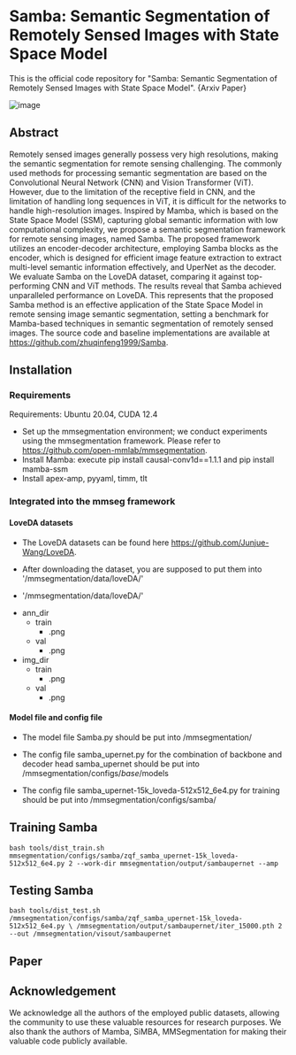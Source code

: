 # Samba: Semantic Segmentation of Remotely Sensed Images with State Space Model

This is the official code repository for "Samba: Semantic Segmentation of Remotely Sensed Images with State Space Model". {Arxiv Paper}

![image](https://github.com/zhuqinfeng1999/Samba/assets/34743935/723109f3-4e5b-45c2-ad4f-492a87277075)

## Abstract

Remotely sensed images generally possess very high resolutions, making the semantic segmentation for remote sensing challenging. The commonly used methods for processing semantic segmentation are based on the Convolutional Neural Network (CNN) and Vision Transformer (ViT). However, due to the limitation of the receptive field in CNN, and the limitation of handling long sequences in ViT, it is difficult for the networks to handle high-resolution images. Inspired by Mamba, which is based on the State Space Model (SSM), capturing global semantic information with low computational complexity, we propose a semantic segmentation framework for remote sensing images, named Samba. The proposed framework utilizes an encoder-decoder architecture, employing Samba blocks as the encoder, which is designed for efficient image feature extraction to extract multi-level semantic information effectively, and UperNet as the decoder. We evaluate Samba on the LoveDA dataset, comparing it against top-performing CNN and ViT methods. The results reveal that Samba achieved unparalleled performance on LoveDA. This represents that the proposed Samba method is an effective application of the State Space Model in remote sensing image semantic segmentation, setting a benchmark for Mamba-based techniques in semantic segmentation of remotely sensed images. The source code and baseline implementations are available at https://github.com/zhuqinfeng1999/Samba.

## Installation

### Requirements

Requirements: Ubuntu 20.04, CUDA 12.4

* Set up the mmsegmentation environment; we conduct experiments using the mmsegmentation framework. Please refer to https://github.com/open-mmlab/mmsegmentation.
* Install Mamba: execute pip install causal-conv1d==1.1.1 and pip install mamba-ssm
* Install apex-amp, pyyaml, timm, tlt

### Integrated into the mmseg framework

#### LoveDA datasets

* The LoveDA datasets can be found here https://github.com/Junjue-Wang/LoveDA.

* After downloading the dataset, you are supposed to put them into '/mmsegmentation/data/loveDA/'

* '/mmsegmentation/data/loveDA/'
- ann_dir
  - train
    - .png
  - val
    - .png
- img_dir
  - train
    - .png
  - val
    - .png

#### Model file and config file

- The model file Samba.py should be put into /mmsegmentation/

- The config file samba_upernet.py for the combination of backbone and decoder head samba_upernet should be put into /mmsegmentation/configs/_base_/models

- The config file samba_upernet-15k_loveda-512x512_6e4.py for training should be put into /mmsegmentation/configs/samba/

## Training Samba

`bash tools/dist_train.sh mmsegmentation/configs/samba/zqf_samba_upernet-15k_loveda-512x512_6e4.py 2 --work-dir mmsegmentation/output/sambaupernet --amp`

## Testing Samba

`bash tools/dist_test.sh /mmsegmentation/configs/samba/zqf_samba_upernet-15k_loveda-512x512_6e4.py \ /mmsegmentation/output/sambaupernet/iter_15000.pth 2 --out /mmsegmentation/visout/sambaupernet`

## Paper



## Acknowledgement

We acknowledge all the authors of the employed public datasets, allowing the community to use these valuable resources for research purposes. We also thank the authors of Mamba, SiMBA, MMSegmentation for making their valuable code publicly available.
